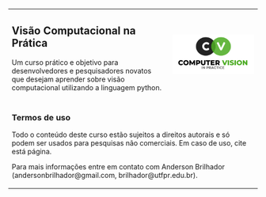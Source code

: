 <!-- # Visão Computacional na Prática -->
<!-- ### Computer Vision In Practice [Course-PT-BR] -->

<table width="100%" border="0">
<tr>
    <td>
        <H2>Visão Computacional na Prática</H2>
        <p>Um curso prático e objetivo para desenvolvedores e pesquisadores novatos que desejam aprender sobre visão computacional utilizando a linguagem python.</p>
    </td>
    <td>
        <img src="/figures/logo-cvp.png" align="center" alt="" width="100%"/>
    </td>
</tr>
<tr></tr>
<tr>
    <td colspan="2">
        <H3>Termos de uso</H3>
        <p>Todo o conteúdo deste curso estão sujeitos a direitos autorais e só podem ser usados para pesquisas não comerciais. Em caso de uso, cite está página.</p>
        <p>Para mais informações entre em contato com Anderson Brilhador (andersonbrilhador@gmail.com, brilhador@utfpr.edu.br).</p>
    </td>
</tr>
</table>